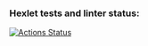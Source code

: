 ### Hexlet tests and linter status:
[![Actions Status](https://github.com/tanuki-evil1/python-project-49/actions/workflows/hexlet-check.yml/badge.svg)](https://github.com/tanuki-evil1/python-project-49/actions)